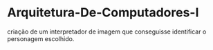 # Arquitetura-De-Computadores-I
criação de um interpretador de imagem que conseguisse identificar o personagem escolhido.

